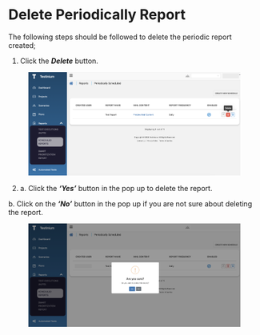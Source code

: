# Delete Periodically Report

The following steps should be followed to delete the periodic report created;

1. Click the _**Delete**_ button.

<figure><img src="../../../.gitbook/assets/Screenshot 2025-02-07 at 10.05.12.png" alt=""><figcaption></figcaption></figure>

2. a. Click the _**‘Yes’**_ button in the pop up to delete the report.&#x20;

&#x20;      b. Click on the _**‘No’**_ button in the pop up if you are not sure about deleting the report.

<figure><img src="../../../.gitbook/assets/Screenshot 2025-02-07 at 10.06.04.png" alt=""><figcaption></figcaption></figure>
